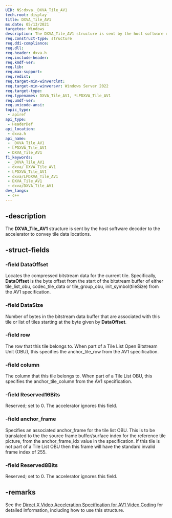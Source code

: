```yaml
---
UID: NS:dxva._DXVA_Tile_AV1
tech.root: display
title: DXVA_Tile_AV1
ms.date: 05/13/2021
targetos: Windows
description: The DXVA_Tile_AV1 structure is sent by the host software decoder to the accelerator to convey tile data locations.
req.construct-type: structure
req.ddi-compliance: 
req.dll: 
req.header: dxva.h
req.include-header: 
req.kmdf-ver: 
req.lib: 
req.max-support: 
req.redist: 
req.target-min-winverclnt: 
req.target-min-winversvr: Windows Server 2022
req.target-type: 
req.typenames: DXVA_Tile_AV1, *LPDXVA_Tile_AV1
req.umdf-ver: 
req.unicode-ansi: 
topic_type:
 - apiref
api_type:
 - HeaderDef
api_location:
 - dxva.h
api_name:
 - _DXVA_Tile_AV1
 - LPDXVA_Tile_AV1
 - DXVA_Tile_AV1
f1_keywords:
 - _DXVA_Tile_AV1
 - dxva/_DXVA_Tile_AV1
 - LPDXVA_Tile_AV1
 - dxva/LPDXVA_Tile_AV1
 - DXVA_Tile_AV1
 - dxva/DXVA_Tile_AV1
dev_langs:
 - c++
---
```


## -description

The **DXVA_Tile_AV1** structure is sent by the host software decoder to the accelerator to convey tile data locations.

## -struct-fields

### -field DataOffset

Locates the compressed bitstream data for the current tile. Specifically, **DataOffset** is the byte offset from the start of the bitstream buffer of either tile_list_obu, codec_tile_data or tile_group_obu, init_symbol(tileSize) from the AV1 specification.

### -field DataSize

Number of bytes in the bitstream data buffer that are associated with this tile or list of tiles starting at the byte given by **DataOffset**.

### -field row

The row that this tile belongs to. When part of a Tile List Open Bitstream Unit (OBU), this specifies the anchor_tile_row from the AV1 specification.

### -field column

The column that this tile belongs to. When part of a Tile List OBU, this specifies the anchor_tile_column from the AV1 specification.

### -field Reserved16Bits

Reserved; set to 0. The accelerator ignores this field.

### -field anchor_frame

Specifies an associated anchor_frame for the tile list OBU. This is to be translated to the the source frame buffer/surface index for the reference tile picture, from the anchor_frame_idx value in the specification. If this tile is not part of a Tile List OBU then this frame will have the standard invalid frame index of 255.

### -field Reserved8Bits

Reserved; set to 0. The accelerator ignores this field.

## -remarks

See the [Direct X Video Acceleration Specification for AV1 Video Coding](https://www.microsoft.com/download/details.aspx?id=101577) for detailed information, including how to use this structure.
